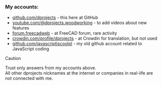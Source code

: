 
### My accounts:

* [github.com/dprojects](https://github.com/dprojects) - this here at GitHub
* [youtube.com/@dprojects.woodworking](https://www.youtube.com/@dprojects.woodworking/videos) - to add videos about new features
* [forum.freecadweb](https://forum.freecadweb.org/search.php?author_id=13594&sr=posts) - at FreeCAD forum, rare activity
* [crowdin.com/profile/dprojects](https://crowdin.com/profile/dprojects) - at Crowdin for translation, but not used
* [github.com/javascriptiscoolpl](https://github.com/javascriptiscoolpl) - my old github account related to JavaScript coding

> [!CAUTION]
> Trust only answers from my accounts above. <br>
> All other dprojects nicknames at the internet or companies in real-life are not connected with me.
